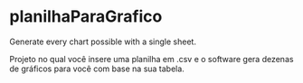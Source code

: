 # planilhaParaGrafico
Generate every chart possible with a single sheet.

Projeto no qual você insere uma planilha em .csv e o software gera dezenas de gráficos para você com base na sua tabela.
